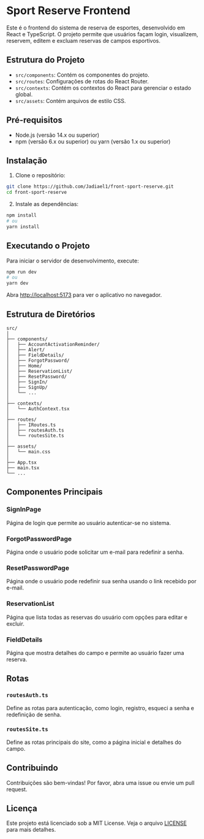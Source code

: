 # Sport Reserve Frontend

Este é o frontend do sistema de reserva de esportes, desenvolvido em React e TypeScript. O projeto permite que usuários façam login, visualizem, reservem, editem e excluam reservas de campos esportivos.

## Estrutura do Projeto

- `src/components`: Contém os componentes do projeto.
- `src/routes`: Configurações de rotas do React Router.
- `src/contexts`: Contém os contextos do React para gerenciar o estado global.
- `src/assets`: Contém arquivos de estilo CSS.

## Pré-requisitos

- Node.js (versão 14.x ou superior)
- npm (versão 6.x ou superior) ou yarn (versão 1.x ou superior)

## Instalação

1. Clone o repositório:

```bash
git clone https://github.com/Jadiael1/front-sport-reserve.git
cd front-sport-reserve
```

2. Instale as dependências:

```bash
npm install
# ou
yarn install
```

## Executando o Projeto

Para iniciar o servidor de desenvolvimento, execute:

```bash
npm run dev
# ou
yarn dev
```

Abra [http://localhost:5173](http://localhost:5173) para ver o aplicativo no navegador.

## Estrutura de Diretórios

```plaintext
src/
│
├── components/
│   ├── AccountActivationReminder/
│   ├── Alert/
│   ├── FieldDetails/
│   ├── ForgotPassword/
│   ├── Home/
│   ├── ReservationList/
│   ├── ResetPassword/
│   ├── SignIn/
│   ├── SignUp/
│   └── ...
│
├── contexts/
│   └── AuthContext.tsx
│
├── routes/
│   ├── IRoutes.ts
│   ├── routesAuth.ts
│   └── routesSite.ts
│
├── assets/
│   └── main.css
│
├── App.tsx
├── main.tsx
└── ...
```

## Componentes Principais

### SignInPage

Página de login que permite ao usuário autenticar-se no sistema.

### ForgotPasswordPage

Página onde o usuário pode solicitar um e-mail para redefinir a senha.

### ResetPasswordPage

Página onde o usuário pode redefinir sua senha usando o link recebido por e-mail.

### ReservationList

Página que lista todas as reservas do usuário com opções para editar e excluir.

### FieldDetails

Página que mostra detalhes do campo e permite ao usuário fazer uma reserva.

## Rotas

### `routesAuth.ts`

Define as rotas para autenticação, como login, registro, esqueci a senha e redefinição de senha.

### `routesSite.ts`

Define as rotas principais do site, como a página inicial e detalhes do campo.

## Contribuindo

Contribuições são bem-vindas! Por favor, abra uma issue ou envie um pull request.

## Licença

Este projeto está licenciado sob a MIT License. Veja o arquivo [LICENSE](LICENSE) para mais detalhes.
